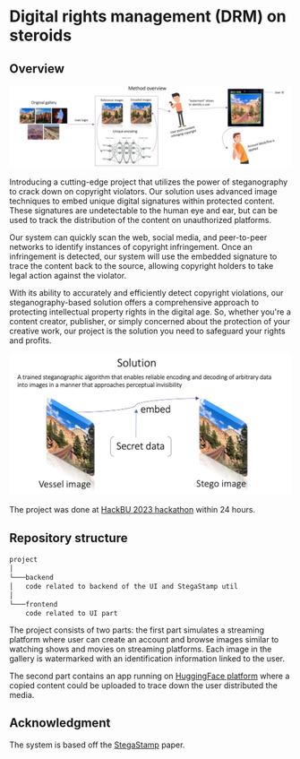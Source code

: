 # Digital rights management (DRM) on steroids

## Overview

![Overview](info1.jpg)

Introducing a cutting-edge project that utilizes the power of steganography to crack down on copyright violators. Our solution uses advanced image techniques to embed unique digital signatures within protected content. These signatures are undetectable to the human eye and ear, but can be used to track the distribution of the content on unauthorized platforms.

Our system can quickly scan the web, social media, and peer-to-peer networks to identify instances of copyright infringement. Once an infringement is detected, our system will use the embedded signature to trace the content back to the source, allowing copyright holders to take legal action against the violator.

With its ability to accurately and efficiently detect copyright violations, our steganography-based solution offers a comprehensive approach to protecting intellectual property rights in the digital age. So, whether you're a content creator, publisher, or simply concerned about the protection of your creative work, our project is the solution you need to safeguard your rights and profits.


![Solution](info2.jpg)

The project was done at [HackBU 2023 hackathon](https://devpost.com/software/drm-on-steroids) within 24 hours.

## Repository structure

```
project
│
└───backend
│   code related to backend of the UI and StegaStamp util
│   
└───frontend
    code related to UI part
```

The project consists of two parts: the first part simulates a streaming platform
where user can create an account and browse images similar to watching
shows and movies on streaming platforms. Each image in the gallery is watermarked with
an identification information linked to the user.

The second part contains an app running on [HuggingFace platform](https://huggingface.co/spaces/edosedgar/stegastamp_extract)
where a copied content could be uploaded to trace down the user distributed the media.

## Acknowledgment

The system is based off the [StegaStamp](https://github.com/tancik/StegaStamp) paper.

